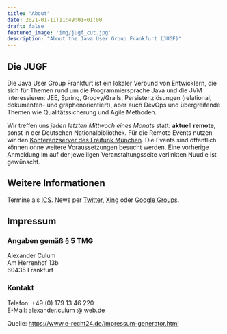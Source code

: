 ```yaml
---
title: "About"
date: 2021-01-11T11:49:01+01:00
draft: false
featured_image: 'img/jugf_cut.jpg'
description: "About the Java User Group Frankfurt (JUGF)"
---
```


## Die JUGF

Die Java User Group Frankfurt ist ein lokaler Verbund von Entwicklern, die sich für Themen rund um die Programmiersprache Java und die JVM interessieren: JEE, Spring, Groovy/Grails, Persistenzlösungen (relational, dokumenten- und graphenorientiert), aber auch DevOps und übergreifende Themen wie Qualitätssicherung und Agile Methoden.

Wir treffen uns _jeden letzten Mittwoch eines Monats_ statt: **aktuell remote**, sonst in der Deutschen Nationalbibliothek. Für die Remote Events nutzen wir den [Konferenzserver des Freifunk München](https://meet.ffmuc.net/jugfmeeting). Die Events sind öffentlich können ohne weitere Voraussetzungen besucht werden. Eine vorherige Anmeldung im auf der jeweiligen Veranstaltungsseite verlinkten Nuudle ist gewünscht. 

## Weitere Informationen

Termine als [ICS](https://www.google.com/calendar/ical/ph4apb66ubb1gdt40rrnijaec8%40group.calendar.google.com/public/basic.ics). News per [Twitter](https://twitter.com/jugffm), [Xing](https://www.xing.com/net/jugf/) oder [Google Groups](http://groups.google.de/group/jugf-java-user-group-frankfurt?hl=de).

## Impressum

### Angaben gemäß § 5 TMG
Alexander Culum  
Am Herrenhof 13b  
60435 Frankfurt

### Kontakt
Telefon: +49 (0) 179 13 46 220  
E-Mail: alexander.culum @ web.de

Quelle: https://www.e-recht24.de/impressum-generator.html